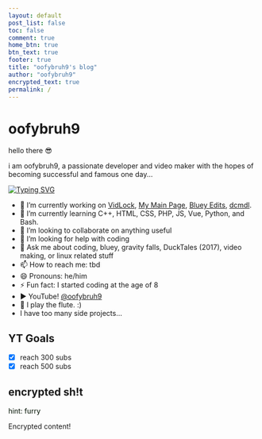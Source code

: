 ```yaml
---
layout: default
post_list: false
toc: false
comment: true
home_btn: true
btn_text: true
footer: true
title: "oofybruh9's blog"
author: "oofybruh9"
encrypted_text: true
permalink: /
---
```


# oofybruh9

hello there 😎

i am oofybruh9, a passionate developer and video maker with the hopes of becoming successful and famous one day...

[![Typing SVG](https://readme-typing-svg.herokuapp.com?font=Nunito&weight=900&size=24&pause=1000&color=00AC00&center=true&vCenter=true&width=540&lines=Welcome+to+the+oofybruh9+Homepage!;Here+i+make+side+projects+that+nobody+will+use;I+have+a+YouTube+%40oofybruh9;bye)](https://git.io/typing-svg)

- 🔭 I’m currently working on [VidLock](https://github.com/oofybruh9/vidlock), [My Main Page](https://github.com/oofybruh9/oofybruh9.github.io), [Bluey Edits](https://blueyeditplus.rf.gd/), [dcmdl](https://github.com/oofyb9/dcmdl).
- 🌱 I’m currently learning C++, HTML, CSS, PHP, JS, Vue, Python, and Bash.
- 👯 I’m looking to collaborate on anything useful
- 🤔 I’m looking for help with coding
- 💬 Ask me about coding, bluey, gravity falls, DuckTales (2017), video making, or linux related stuff
- 📫 How to reach me: tbd
- 😄 Pronouns: he/him
- ⚡ Fun fact: I started coding at the age of 8
- ▶️ YouTube! [@oofybruh9](https://youtube.com/@oofybruh9)
- 🎵 I play the flute. :)
- I have too many side projects...

## YT Goals

  - [x] reach 300 subs
  - [x] reach 500 subs

## encrypted sh!t
<p style="color: #010">hint: furry</p>
<p class="encrypted" id="wxBSMKiLJlnC4W9yqSa9vAZvzAOmXQNFh/o01CImoTAXkioi4DqP7FQ15i+l1mUL+y5Hg7bz2ZCCeTgoMnh7A9AHn18u2UVj4Ov9qSn6rQTV19X1NM1SJ12OXIulxFdPwaBcIC9HUzu7fHJF9WRBeviqTfzocZkA==">Encrypted content!</p>
